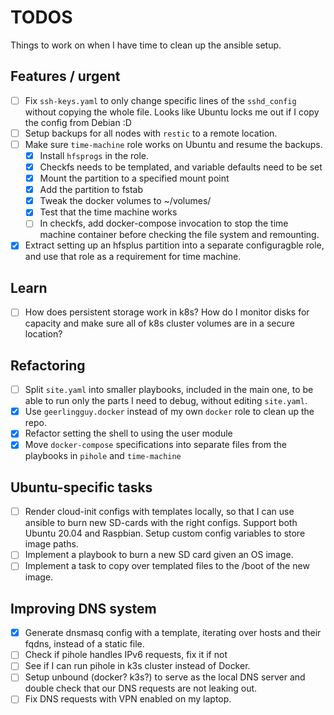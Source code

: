 # TODOS

Things to work on when I have time to clean up the ansible setup.

## Features / urgent

- [ ] Fix `ssh-keys.yaml` to only change specific lines of the `sshd_config`
      without copying the whole file. Looks like Ubuntu locks me out if I
      copy the config from Debian :D
- [ ] Setup backups for all nodes with `restic` to a remote location.
- [ ] Make sure `time-machine` role works on Ubuntu and resume the backups.
  - [x] Install `hfsprogs` in the role.
  - [x] Checkfs needs to be templated, and variable defaults need to be set
  - [x] Mount the partition to a specified mount point
  - [x] Add the partition to fstab
  - [x] Tweak the docker volumes to ~/volumes/
  - [x] Test that the time machine works
  - [ ] In checkfs, add docker-compose invocation to stop the time machine
        container before checking the file system and remounting.
- [x] Extract setting up an hfsplus partition into a separate configuragble
      role, and use that role as a requirement for time machine.

## Learn

- [ ] How does persistent storage work in k8s? How do I monitor disks for
      capacity and make sure all of k8s cluster volumes are in a secure
      location?

## Refactoring

- [ ] Split `site.yaml` into smaller playbooks, included in the main one, to
      be able to run only the parts I need to debug, without editing 
      `site.yaml`.
- [x] Use `geerlingguy.docker` instead of my own `docker` role to clean up the
      repo.
- [x] Refactor setting the shell to using the user module
- [x] Move `docker-compose` specifications into separate files from the
      playbooks in `pihole` and `time-machine`

## Ubuntu-specific tasks

- [ ] Render cloud-init configs with templates locally, so that I can use
      ansible to burn new SD-cards with the right configs. Support both Ubuntu
      20.04 and Raspbian. Setup custom config variables to store image paths.
- [ ] Implement a playbook to burn a new SD card given an OS image.
- [ ] Implement a task to copy over templated files to the /boot of the new
      image.

## Improving DNS system

- [x] Generate dnsmasq config with a template, iterating over hosts and their
      fqdns, instead of a static file.
- [ ] Check if pihole handles IPv6 requests, fix it if not
- [ ] See if I can run pihole in k3s cluster instead of Docker.
- [ ] Setup unbound (docker? k3s?) to serve as the local DNS server and double
      check that our DNS requests are not leaking out.
- [ ] Fix DNS requests with VPN enabled on my laptop.
